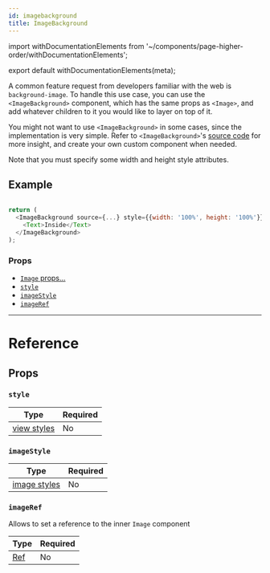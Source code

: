```yaml
---
id: imagebackground
title: ImageBackground
---
```


import withDocumentationElements from '~/components/page-higher-order/withDocumentationElements';

export default withDocumentationElements(meta);

A common feature request from developers familiar with the web is `background-image`. To handle this use case, you can use the `<ImageBackground>` component, which has the same props as `<Image>`, and add whatever children to it you would like to layer on top of it.

You might not want to use `<ImageBackground>` in some cases, since the implementation is very simple. Refer to `<ImageBackground>`'s [source code](https://github.com/facebook/react-native/blob/master/Libraries/Image/ImageBackground.js) for more insight, and create your own custom component when needed.

Note that you must specify some width and height style attributes.

## Example


```javascript

return (
  <ImageBackground source={...} style={{width: '100%', height: '100%'}}>
    <Text>Inside</Text>
  </ImageBackground>
);

```


### Props

* [`Image` props...](../image/#props)
* [`style`](../imagebackground/#style)
* [`imageStyle`](../imagebackground/#imageStyle)
* [`imageRef`](../imagebackground/#imageRef)

---

# Reference

## Props

### `style`

| Type                               | Required |
| ---------------------------------- | -------- |
| [view styles](../view-style-props/) | No       |

### `imageStyle`

| Type                                 | Required |
| ------------------------------------ | -------- |
| [image styles](../image-style-props/) | No       |

### `imageRef`

Allows to set a reference to the inner `Image` component

| Type                                                  | Required |
| ----------------------------------------------------- | -------- |
| [Ref](https://reactjs.org/docs/refs-and-the-dom.html) | No       |

